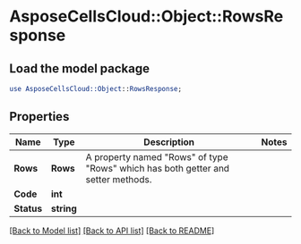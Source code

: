 # AsposeCellsCloud::Object::RowsResponse 

## Load the model package
```perl
use AsposeCellsCloud::Object::RowsResponse;
```

## Properties
Name | Type | Description | Notes
------------ | ------------- | ------------- | -------------
**Rows** | **Rows** | A property named "Rows" of type "Rows" which has both getter and setter methods. |
**Code** | **int** |  |
**Status** | **string** |  |  

[[Back to Model list]](../README.md#documentation-for-models) [[Back to API list]](../README.md#documentation-for-api-endpoints) [[Back to README]](../README.md)

